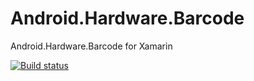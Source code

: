 # Android.Hardware.Barcode
Android.Hardware.Barcode for Xamarin


[![Build status](https://ci.appveyor.com/api/projects/status/749ocvkwj1lre0p6/branch/master?svg=true)](https://ci.appveyor.com/project/chsword/android-hardware-barcode/branch/master)

